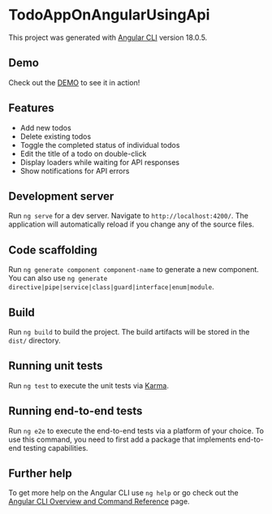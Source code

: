 # TodoAppOnAngularUsingApi

This project was generated with [Angular CLI](https://github.com/angular/angular-cli) version 18.0.5.

## Demo

Check out the [DEMO](https://vladarskyi.github.io/todo-app-on-react-using-api/) to see it in action!

## Features

- Add new todos
- Delete existing todos
- Toggle the completed status of individual todos
- Edit the title of a todo on double-click
- Display loaders while waiting for API responses
- Show notifications for API errors

## Development server

Run `ng serve` for a dev server. Navigate to `http://localhost:4200/`. The application will automatically reload if you change any of the source files.

## Code scaffolding

Run `ng generate component component-name` to generate a new component. You can also use `ng generate directive|pipe|service|class|guard|interface|enum|module`.

## Build

Run `ng build` to build the project. The build artifacts will be stored in the `dist/` directory.

## Running unit tests

Run `ng test` to execute the unit tests via [Karma](https://karma-runner.github.io).

## Running end-to-end tests

Run `ng e2e` to execute the end-to-end tests via a platform of your choice. To use this command, you need to first add a package that implements end-to-end testing capabilities.

## Further help

To get more help on the Angular CLI use `ng help` or go check out the [Angular CLI Overview and Command Reference](https://angular.dev/tools/cli) page.
